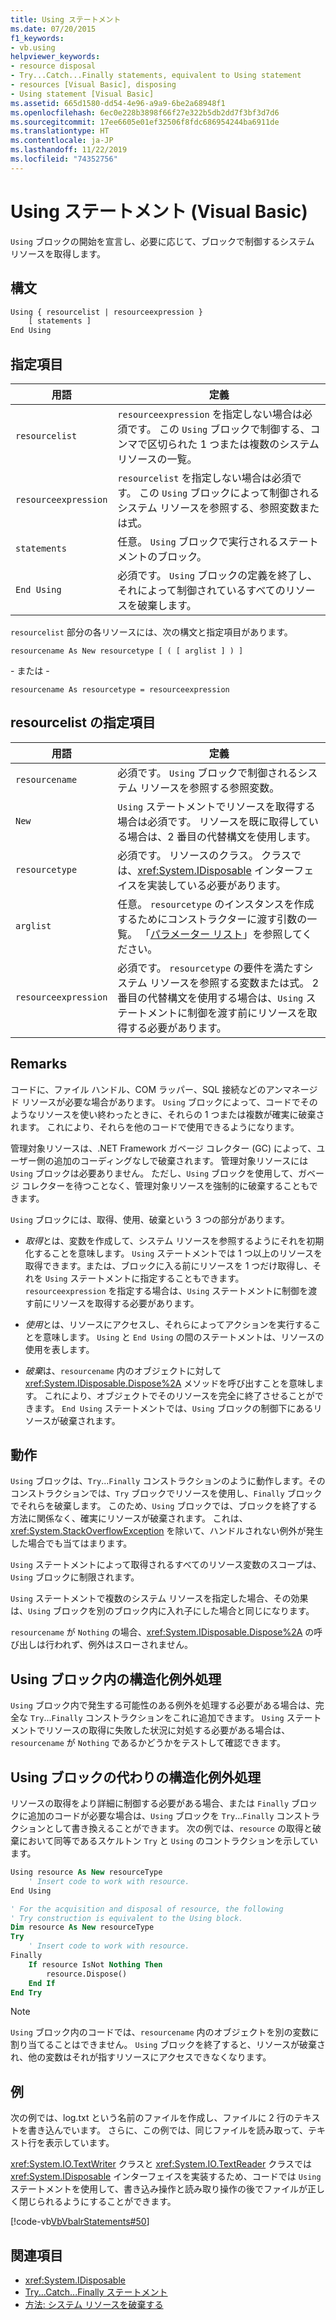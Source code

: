 ```yaml
---
title: Using ステートメント
ms.date: 07/20/2015
f1_keywords:
- vb.using
helpviewer_keywords:
- resource disposal
- Try...Catch...Finally statements, equivalent to Using statement
- resources [Visual Basic], disposing
- Using statement [Visual Basic]
ms.assetid: 665d1580-dd54-4e96-a9a9-6be2a68948f1
ms.openlocfilehash: 6ec0e228b3898f66f27e322b5db2dd7f3bf3d7d6
ms.sourcegitcommit: 17ee6605e01ef32506f8fdc686954244ba6911de
ms.translationtype: HT
ms.contentlocale: ja-JP
ms.lasthandoff: 11/22/2019
ms.locfileid: "74352756"
---
```

# <a name="using-statement-visual-basic"></a>Using ステートメント (Visual Basic)

`Using` ブロックの開始を宣言し、必要に応じて、ブロックで制御するシステム リソースを取得します。

## <a name="syntax"></a>構文

```vb
Using { resourcelist | resourceexpression }
    [ statements ]
End Using
```

## <a name="parts"></a>指定項目

|用語|定義|  
|---|---|  
|`resourcelist`|`resourceexpression` を指定しない場合は必須です。 この `Using` ブロックで制御する、コンマで区切られた 1 つまたは複数のシステム リソースの一覧。|  
|`resourceexpression`|`resourcelist` を指定しない場合は必須です。 この `Using` ブロックによって制御されるシステム リソースを参照する、参照変数または式。|  
|`statements`|任意。 `Using` ブロックで実行されるステートメントのブロック。|  
|`End Using`|必須です。 `Using` ブロックの定義を終了し、それによって制御されているすべてのリソースを破棄します。|  

 `resourcelist` 部分の各リソースには、次の構文と指定項目があります。

 `resourcename As New resourcetype [ ( [ arglist ] ) ]`

 \- または -

 `resourcename As resourcetype = resourceexpression`

## <a name="resourcelist-parts"></a>resourcelist の指定項目

|用語|定義|  
|---|---|  
|`resourcename`|必須です。 `Using` ブロックで制御されるシステム リソースを参照する参照変数。|  
|`New`|`Using` ステートメントでリソースを取得する場合は必須です。 リソースを既に取得している場合は、2 番目の代替構文を使用します。|  
|`resourcetype`|必須です。 リソースのクラス。 クラスでは、<xref:System.IDisposable> インターフェイスを実装している必要があります。|  
|`arglist`|任意。 `resourcetype` のインスタンスを作成するためにコンストラクターに渡す引数の一覧。 「[パラメーター リスト](parameter-list.md)」を参照してください。|  
|`resourceexpression`|必須です。 `resourcetype` の要件を満たすシステム リソースを参照する変数または式。 2 番目の代替構文を使用する場合は、`Using` ステートメントに制御を渡す前にリソースを取得する必要があります。|  
  
## <a name="remarks"></a>Remarks

 コードに、ファイル ハンドル、COM ラッパー、SQL 接続などのアンマネージド リソースが必要な場合があります。 `Using` ブロックによって、コードでそのようなリソースを使い終わったときに、それらの 1 つまたは複数が確実に破棄されます。 これにより、それらを他のコードで使用できるようになります。

 管理対象リソースは、.NET Framework ガベージ コレクター (GC) によって、ユーザー側の追加のコーディングなしで破棄されます。 管理対象リソースには `Using` ブロックは必要ありません。 ただし、`Using` ブロックを使用して、ガベージ コレクターを待つことなく、管理対象リソースを強制的に破棄することもできます。

 `Using` ブロックには、取得、使用、破棄という 3 つの部分があります。

- *取得*とは、変数を作成して、システム リソースを参照するようにそれを初期化することを意味します。 `Using` ステートメントでは 1 つ以上のリソースを取得できます。または、ブロックに入る前にリソースを 1 つだけ取得し、それを `Using` ステートメントに指定することもできます。 `resourceexpression` を指定する場合は、`Using` ステートメントに制御を渡す前にリソースを取得する必要があります。

- *使用*とは、リソースにアクセスし、それらによってアクションを実行することを意味します。 `Using` と `End Using` の間のステートメントは、リソースの使用を表します。

- *破棄*は、`resourcename` 内のオブジェクトに対して <xref:System.IDisposable.Dispose%2A> メソッドを呼び出すことを意味します。 これにより、オブジェクトでそのリソースを完全に終了させることができます。 `End Using` ステートメントでは、`Using` ブロックの制御下にあるリソースが破棄されます。

## <a name="behavior"></a>動作

 `Using` ブロックは、`Try`...`Finally` コンストラクションのように動作します。そのコンストラクションでは、`Try` ブロックでリソースを使用し、`Finally` ブロックでそれらを破棄します。 このため、`Using` ブロックでは、ブロックを終了する方法に関係なく、確実にリソースが破棄されます。 これは、<xref:System.StackOverflowException> を除いて、ハンドルされない例外が発生した場合でも当てはまります。

 `Using` ステートメントによって取得されるすべてのリソース変数のスコープは、`Using` ブロックに制限されます。

 `Using` ステートメントで複数のシステム リソースを指定した場合、その効果は、`Using` ブロックを別のブロック内に入れ子にした場合と同じになります。

 `resourcename` が `Nothing` の場合、<xref:System.IDisposable.Dispose%2A> の呼び出しは行われず、例外はスローされません。

## <a name="structured-exception-handling-within-a-using-block"></a>Using ブロック内の構造化例外処理

 `Using` ブロック内で発生する可能性のある例外を処理する必要がある場合は、完全な `Try`...`Finally` コンストラクションをこれに追加できます。 `Using` ステートメントでリソースの取得に失敗した状況に対処する必要がある場合は、`resourcename` が `Nothing` であるかどうかをテストして確認できます。

## <a name="structured-exception-handling-instead-of-a-using-block"></a>Using ブロックの代わりの構造化例外処理

 リソースの取得をより詳細に制御する必要がある場合、または `Finally` ブロックに追加のコードが必要な場合は、`Using` ブロックを `Try`...`Finally` コンストラクションとして書き換えることができます。 次の例では、`resource` の取得と破棄において同等であるスケルトン `Try` と `Using` のコントラクションを示しています。

```vb
Using resource As New resourceType
    ' Insert code to work with resource.
End Using

' For the acquisition and disposal of resource, the following  
' Try construction is equivalent to the Using block.
Dim resource As New resourceType
Try
    ' Insert code to work with resource.
Finally
    If resource IsNot Nothing Then
        resource.Dispose()
    End If
End Try
```

> [!NOTE]
> `Using` ブロック内のコードでは、`resourcename` 内のオブジェクトを別の変数に割り当てることはできません。 `Using` ブロックを終了すると、リソースが破棄され、他の変数はそれが指すリソースにアクセスできなくなります。

## <a name="example"></a>例

 次の例では、log.txt という名前のファイルを作成し、ファイルに 2 行のテキストを書き込んでいます。 さらに、この例では、同じファイルを読み取って、テキスト行を表示しています。

 <xref:System.IO.TextWriter> クラスと <xref:System.IO.TextReader> クラスでは <xref:System.IDisposable> インターフェイスを実装するため、コードでは `Using` ステートメントを使用して、書き込み操作と読み取り操作の後でファイルが正しく閉じられるようにすることができます。

 [!code-vb[VbVbalrStatements#50](~/samples/snippets/visualbasic/VS_Snippets_VBCSharp/VbVbalrStatements/VB/Class1.vb#50)]

## <a name="see-also"></a>関連項目

- <xref:System.IDisposable>
- [Try...Catch...Finally ステートメント](try-catch-finally-statement.md)
- [方法: システム リソースを破棄する](../../programming-guide/language-features/control-flow/how-to-dispose-of-a-system-resource.md)
